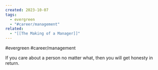 ```yaml
---
created: 2023-10-07
tags:
  - evergreen
  - "#career/management"
related:
  - "[[The Making of a Manager]]"
---
```

#evergreen #career/management

If you care about a person no matter what, then you will get honesty in return.